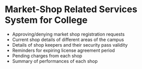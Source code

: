 # Market-Shop Related Services System for College
* Approving/denying market shop registration requests
* Current shop details of different areas of the campus 
* Details of shop keepers and their security pass validity 
* Reminders for expiring license agreement period 
* Pending charges from each shop 
* Summary of performances of each shop  
